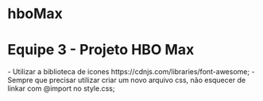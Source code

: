 # hboMax

<h1>Equipe 3 - Projeto HBO Max</h1>
- Utilizar a biblioteca de icones https://cdnjs.com/libraries/font-awesome;
- Sempre que precisar utilizar criar um novo arquivo css, não esquecer de linkar com @import no style.css;
